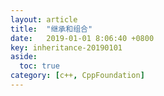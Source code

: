 ```yaml
---
layout: article
title:  "继承和组合"
date:   2019-01-01 8:06:40 +0800
key: inheritance-20190101
aside:
  toc: true
category: [c++, CppFoundation]
---
```

